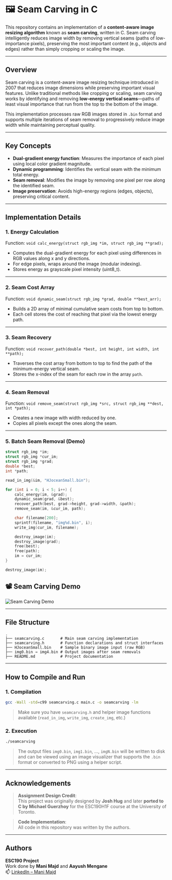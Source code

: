 # 🖼️ Seam Carving in C

This repository contains an implementation of a **content-aware image resizing algorithm** known as **seam carving**, written in C. Seam carving intelligently reduces image width by removing vertical seams (paths of low-importance pixels), preserving the most important content (e.g., objects and edges) rather than simply cropping or scaling the image.

---

## Overview

Seam carving is a content-aware image resizing technique introduced in 2007 that reduces image dimensions while preserving important visual features. Unlike traditional methods like cropping or scaling, seam carving works by identifying and removing **low-energy vertical seams**—paths of least visual importance that run from the top to the bottom of the image.

This implementation processes raw RGB images stored in `.bin` format and supports multiple iterations of seam removal to progressively reduce image width while maintaining perceptual quality.

---

## Key Concepts

- **Dual-gradient energy function**: Measures the importance of each pixel using local color gradient magnitude.
- **Dynamic programming**: Identifies the vertical seam with the minimum total energy.
- **Seam removal**: Modifies the image by removing one pixel per row along the identified seam.
- **Image preservation**: Avoids high-energy regions (edges, objects), preserving critical content.

---

## Implementation Details

### 1. Energy Calculation

Function: `void calc_energy(struct rgb_img *im, struct rgb_img **grad);`

- Computes the dual-gradient energy for each pixel using differences in RGB values along x and y directions.
- For edge pixels, wraps around the image (modular indexing).
- Stores energy as grayscale pixel intensity (uint8_t).

---

### 2. Seam Cost Array

Function: `void dynamic_seam(struct rgb_img *grad, double **best_arr);`

- Builds a 2D array of minimal cumulative seam costs from top to bottom.
- Each cell stores the cost of reaching that pixel via the lowest energy path.

---

### 3. Seam Recovery

Function: `void recover_path(double *best, int height, int width, int **path);`

- Traverses the cost array from bottom to top to find the path of the minimum-energy vertical seam.
- Stores the x-index of the seam for each row in the array `path`.

---

### 4. Seam Removal

Function: `void remove_seam(struct rgb_img *src, struct rgb_img **dest, int *path);`

- Creates a new image with width reduced by one.
- Copies all pixels except the ones along the seam.

---

### 5. Batch Seam Removal (Demo)

```c
struct rgb_img *im;
struct rgb_img *cur_im;
struct rgb_img *grad;
double *best;
int *path;

read_in_img(&im, "HJoceanSmall.bin");

for (int i = 0; i < 5; i++) {
    calc_energy(im, &grad);
    dynamic_seam(grad, &best);
    recover_path(best, grad->height, grad->width, &path);
    remove_seam(im, &cur_im, path);

    char filename[200];
    sprintf(filename, "img%d.bin", i);
    write_img(cur_im, filename);

    destroy_image(im);
    destroy_image(grad);
    free(best);
    free(path);
    im = cur_im;
}

destroy_image(im);
```


## 📽️ Seam Carving Demo

![Seam Carving Demo](images/seam_demo.gif)

---

## File Structure

```
.
├── seamcarving.c       # Main seam carving implementation
├── seamcarving.h       # Function declarations and struct interfaces
├── HJoceanSmall.bin    # Sample binary image input (raw RGB)
├── img0.bin → img4.bin # Output images after seam removals
├── README.md           # Project documentation
```

---

## How to Compile and Run

### 1. Compilation

```bash
gcc -Wall -std=c99 seamcarving.c main.c -o seamcarving -lm
```

> Make sure you have `seamcarving.h` and helper image functions available (`read_in_img`, `write_img`, `create_img`, etc.)

### 2. Execution

```bash
./seamcarving
```

> The output files `img0.bin`, `img1.bin`, ..., `imgN.bin` will be written to disk and can be viewed using an image visualizer that supports the `.bin` format or converted to PNG using a helper script.


---

## Acknowledgements

> **Assignment Design Credit**:  
> This project was originally designed by **Josh Hug** and later **ported to C by Michael Guerzhoy** for the ESC190H1F course at the University of Toronto.

> **Code Implementation**:  
> All code in this repository was written by the authors.

---

## Authors

**ESC190 Project**  
Work done by **Mani Majd** and **Aayush Mengane**  
📫 [LinkedIn – Mani Majd](https://www.linkedin.com/in/mani-majd)
